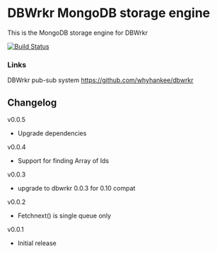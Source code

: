 # DBWrkr MongoDB storage engine

This is the MongoDB storage engine for DBWrkr

[![Build Status](https://travis-ci.org/whyhankee/dbwrkr-mongodb.svg?branch=master)](https://travis-ci.org/whyhankee/dbwrkr-mongodb)

### Links

DBWrkr pub-sub system <https://github.com/whyhankee/dbwrkr>


## Changelog

v0.0.5
* Upgrade dependencies

v0.0.4
* Support for finding Array of Ids

v0.0.3
* upgrade to dbwrkr 0.0.3 for 0.10 compat

v0.0.2
* Fetchnext() is single queue only

v0.0.1
* Initial release
